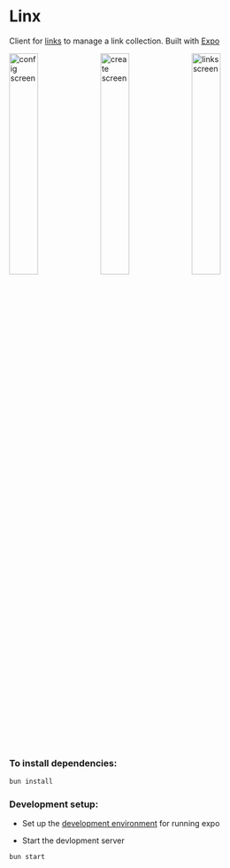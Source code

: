# Linx

Client for [links](https://github.com/mhmdsami/links) to manage a link collection. Built with [Expo](https://expo.dev)

<img src="https://github.com/user-attachments/assets/635b911b-1857-4d65-a53a-eaf2bd873703" alt="config screen" width="32%" />
<img src="https://github.com/user-attachments/assets/1cd6f972-b493-42bc-9ae0-0e085197ae06" alt="create screen" width="32%" />
<img src="https://github.com/user-attachments/assets/9645da4c-2500-4dc3-b7db-012bf1cc25fe" alt="links screen" width="32%" />

### To install dependencies:

```sh
bun install
```

### Development setup:

- Set up the [development environment](https://docs.expo.dev/get-started/set-up-your-environment/) for running expo

- Start the devlopment server

```sh
bun start
```

